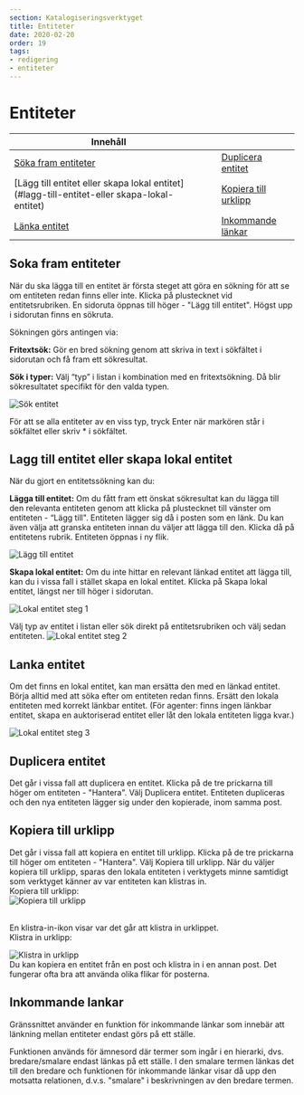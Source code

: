 ```yaml
---
section: Katalogiseringsverktyget
title: Entiteter
date: 2020-02-20
order: 19
tags:
- redigering
- entiteter
---
```


# Entiteter

| Innehåll  | | |
| ------ | ------ | ------ |
| [Söka fram entiteter](#soka-fram-entiteter) | | [Duplicera entitet](#duplicera-entitet) | 
| [Lägg till entitet eller skapa lokal entitet](#lagg-till-entitet-eller skapa-lokal-entitet) | | [Kopiera till urklipp](#kopiera-till-urklipp) | 
| [Länka entitet](#lanka-entitet) | | [Inkommande länkar](#inkommande-lankar) |

## Soka fram entiteter
När du ska lägga till en entitet är första steget att göra en sökning för att se om entiteten redan finns eller inte. Klicka på plustecknet vid entitetsrubriken. En sidoruta öppnas till höger - "Lägg till entitet". Högst upp i sidorutan finns en sökruta. 

Sökningen görs antingen via:

**Fritextsök:**  Gör en bred sökning genom att skriva in text i sökfältet i sidorutan och få fram ett sökresultat.

**Sök i typer:** Välj “typ” i listan i kombination med en fritextsökning. Då blir sökresultatet specifikt för den valda typen.  

![Sök entitet](sokentitet.png)

För att se alla entiteter av en viss typ, tryck Enter när markören står i sökfältet eller skriv * i sökfältet.  



## Lagg till entitet eller skapa lokal entitet
När du gjort en entitetssökning kan du: 

**Lägga till entitet:**
Om du fått fram ett önskat sökresultat kan du lägga till den relevanta entiteten genom att klicka på plustecknet till vänster om entiteten - “Lägg till". Entiteten lägger sig då i posten som en länk. Du kan även välja att granska entiteten innan du väljer att lägga till den. Klicka då på entitetens rubrik. Entiteten öppnas i ny flik.  

![Lägg till entitet](laggtillentitet.png)  


**Skapa lokal entitet:**
Om du inte hittar en relevant länkad entitet att lägga till, kan du i vissa fall i stället skapa en lokal entitet. Klicka på Skapa lokal entitet, längst ner till höger i sidorutan.

![Lokal entitet steg 1](lokalentitet1.png)


Välj typ av entitet i listan eller sök direkt på entitetsrubriken och välj sedan entiteten.
![Lokal entitet steg 2](lokalentitet2.png)

## Lanka entitet
Om det finns en lokal entitet, kan man ersätta den med en länkad entitet. Börja alltid med att söka efter om entiteten redan finns. Ersätt den lokala entiteten med korrekt länkbar entitet. (För agenter: finns ingen länkbar entitet, skapa en auktoriserad entitet eller låt den lokala entiteten ligga kvar.) 

![Lokal entitet steg 3](lokalentitet3.png)


## Duplicera entitet
Det går i vissa fall att duplicera en entitet. Klicka på de tre prickarna till höger om entiteten - "Hantera". Välj Duplicera entitet. Entiteten dupliceras och den nya entiteten lägger sig under den kopierade, inom samma post.

## Kopiera till urklipp
Det går i vissa fall att kopiera en entitet till urklipp. Klicka på de tre prickarna till höger om entiteten - "Hantera". Välj Kopiera till urklipp. När du väljer kopiera till urklipp, sparas den lokala entiteten i verktygets minne samtidigt som verktyget känner av var entiteten kan klistras in.  
Kopiera till urklipp:  
![Kopiera till urklipp](kopieraurklipp.png)
<br><br>

 En klistra-in-ikon visar var det går att klistra in urklippet.  
Klistra in urklipp:  

![Klistra in urklipp](klistraurklipp.png)
<br>
Du kan kopiera en entitet från en post och klistra in i en annan post. Det fungerar ofta bra att använda olika flikar för posterna.

## Inkommande lankar
Gränssnittet använder en funktion för inkommande länkar som innebär att länkning mellan entiteter endast görs på ett ställe.

Funktionen används för ämnesord där termer som ingår i en hierarki, dvs. bredare/smalare endast länkas på ett ställe. I den smalare termen länkas det till den bredare och funktionen för inkommande länkar visar då upp den motsatta relationen, d.v.s. "smalare" i beskrivningen av den bredare termen.

